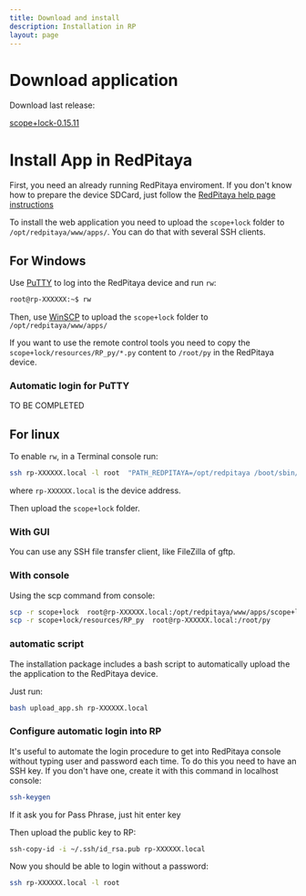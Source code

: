 ```yaml
---
title: Download and install
description: Installation in RP
layout: page
---
```


# Download application

Download last release:

[scope+lock-0.15.11](releases/scope+lock-0.15.11-0-devbuild.tar.gz)

# Install App in RedPitaya

First, you need an already running RedPitaya enviroment. If you don't know
how to prepare the device SDCard, just follow the
[RedPitaya help page instructions](http://redpitaya.readthedocs.io/en/latest/quickStart/SDcard/SDcard.html)

To install the web application you need to upload the `scope+lock` folder
to `/opt/redpitaya/www/apps/`. You can do that with several SSH clients.

## For Windows

Use [PuTTY](https://www.chiark.greenend.org.uk/~sgtatham/putty/latest.html) to
log into the RedPitaya device and run `rw`:

```bash
root@rp-XXXXXX:~$ rw
```

Then, use [WinSCP](https://winscp.net/) to upload the `scope+lock` folder to
 `/opt/redpitaya/www/apps/`

If you want to use the remote control tools you need to copy the `scope+lock/resources/RP_py/*.py` content to `/root/py` in the RedPitaya device.

### Automatic login for PuTTY

TO BE COMPLETED

## For linux

To enable `rw`, in a Terminal console run:

```bash
ssh rp-XXXXXX.local -l root  "PATH_REDPITAYA=/opt/redpitaya /boot/sbin/rw"
```

where `rp-XXXXXX.local` is the device address.

Then upload the `scope+lock` folder.

### With GUI

You can use any SSH file transfer client, like FileZilla of gftp.

### With console
Using the scp command from console:

```bash
scp -r scope+lock  root@rp-XXXXXX.local:/opt/redpitaya/www/apps/scope+lock
scp -r scope+lock/resources/RP_py  root@rp-XXXXXX.local:/root/py
```

### automatic script
The installation package includes a bash script to automatically upload the
the application to the RedPitaya device.

Just run:
```bash
bash upload_app.sh rp-XXXXXX.local
```

### Configure automatic login into RP

It's useful to automate the login procedure to get into RedPitaya console without
typing user and password each time. To do this you need to have an SSH key. If you
don't have one, create it with this command in localhost console:

```bash
ssh-keygen
```
If it ask you for Pass Phrase, just hit enter key

Then upload the public key to RP:

```bash
ssh-copy-id -i ~/.ssh/id_rsa.pub rp-XXXXXX.local
```

Now you should be able to login without a password:

```bash
ssh rp-XXXXXX.local -l root
```
